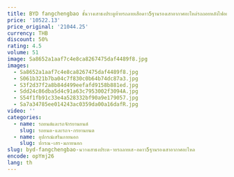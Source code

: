 ```yaml
---
title: BYD fangchengbao ชั้นวางเสาธงประตูท้ายรถลายเสือดาว5ฐานรองเสาอากาศอะไหล่รถถอยหลังไฟอเนกประสงค์พลั่วออฟโรด
price: '10522.13'
price_original: '21044.25'
currency: THB
discount: 50%
rating: 4.5
volume: 51
image: Sa8652a1aaf7c4e8ca8267475daf4489f8.jpg
images:
  - Sa8652a1aaf7c4e8ca8267475daf4489f8.jpg
  - S061b321b7ba04c7f830c0b64b74dc87a3.jpg
  - S3f2d37f2a8b84d499eefafd9158b881ed.jpg
  - Sdd24c86dba5d4c91a63c7953002f3094A.jpg
  - S54f1fb91c33e4a528332bf90a9e179057.jpg
  - Sa7a34785ee014243ac0359da00a16dafR.jpg
video: ''
categories:
  - name: รถยนต์และรถจักรยานยนต์
    slug: รถยนต-และรถจ-กรยานยนต
  - name: อุปกรณ์เสริมภายนอก
    slug: ปกรณ-เสร-มภายนอก
slug: byd-fangchengbao-นวางเสาธงประต-ายรถลายเส-อดาว5ฐานรองเสาอากาศอะไหล
encode: opYmj26
lang: th
---
```

  